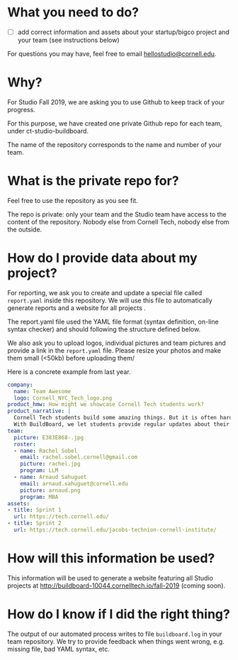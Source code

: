 # What you need to do?
* [ ] add correct information and assets about your startup/bigco project and your team (see instructions below)

For questions you may have, feel free to email [hellostudio@cornell.edu](mailto:hellostudio@cornell.edu?subject=Buildboard).

# Why?
For Studio Fall 2019, we are asking you to use Github to keep track of your progress.

For this purpose, we have created one private Github repo for each team, under ct-studio-buildboard.

The name of the repository corresponds to the name and number of your team.

# What is the private repo for?

Feel free to use the repository as you see fit.

The repo is private: only your team and the Studio team have access to the content of the repository.
Nobody else from Cornell Tech, nobody else from the outside.

# How do I provide data about my project?
For reporting, we ask you to create and update a special file called `report.yaml` inside this repository.
We will use this file to automatically generate reports and a website for all projects .

The report.yaml file used the YAML file format (syntax definition, on-line syntax checker) and should following the structure defined below.

We also ask you to upload logos, individual pictures and team pictures and provide a link in the `report.yaml` file.
Please resize your photos and make them small (<50kb) before uploading them/

Here is a concrete example from last year.

```yaml
company:
  name: Team Awesome
  logo: Cornell_NYC_Tech_logo.png
product_hmw: How might we showcase Cornell Tech students work?
product_narrative: |
  Cornell Tech students build some amazing things. But it is often hard to show it to outside people.
  With BuildBoard, we let students provide regular updates about their work and create a Web version of it.
team:
  picture: E383E868-.jpg
  roster:
  - name: Rachel Sobel
    email: rachel.sobel.cornell@gmail.com
    picture: rachel.jpg
    program: LLM
  - name: Arnaud Sahuguet
    email: arnaud.sahuguet@cornell.edu
    picture: arnaud.png
    program: MBA
assets:
- title: Sprint 1
  url: https://tech.cornell.edu/
- title: Sprint 2
  url: https://tech.cornell.edu/jacobs-technion-cornell-institute/
```

# How will this information be used?
This information will be used to generate a website featuring all Studio projects at http://buildboard-10044.cornelltech.io/fall-2019 (coming soon).

# How do I know if I did the right thing?
The output of our automated process writes to file `buildboard.log` in your team repository.
We try to provide feedback when things went wrong, e.g. missing file, bad YAML syntax, etc. 
